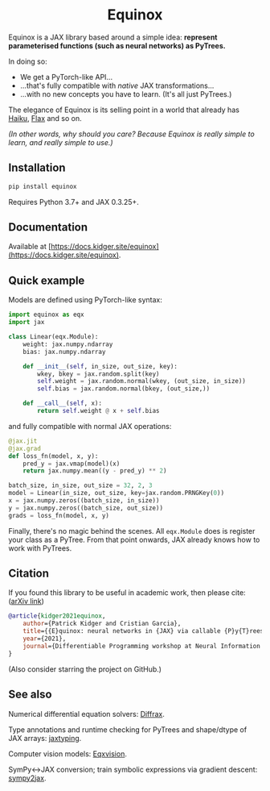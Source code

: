 <h1 align='center'>Equinox</h1>

Equinox is a JAX library based around a simple idea: **represent parameterised functions (such as neural networks) as PyTrees.**

In doing so:

- We get a PyTorch-like API...
- ...that's fully compatible with *native* JAX transformations...
- ...with no new concepts you have to learn. (It's all just PyTrees.)

The elegance of Equinox is its selling point in a world that already has [Haiku](https://github.com/deepmind/dm-haiku), [Flax](https://github.com/google/flax) and so on.

_(In other words, why should you care? Because Equinox is really simple to learn, and really simple to use.)_

## Installation

```bash
pip install equinox
```

Requires Python 3.7+ and JAX 0.3.25+.

## Documentation

Available at [https://docs.kidger.site/equinox](https://docs.kidger.site/equinox).

## Quick example

Models are defined using PyTorch-like syntax:

```python
import equinox as eqx
import jax

class Linear(eqx.Module):
    weight: jax.numpy.ndarray
    bias: jax.numpy.ndarray

    def __init__(self, in_size, out_size, key):
        wkey, bkey = jax.random.split(key)
        self.weight = jax.random.normal(wkey, (out_size, in_size))
        self.bias = jax.random.normal(bkey, (out_size,))

    def __call__(self, x):
        return self.weight @ x + self.bias
```

and fully compatible with normal JAX operations:

```python
@jax.jit
@jax.grad
def loss_fn(model, x, y):
    pred_y = jax.vmap(model)(x)
    return jax.numpy.mean((y - pred_y) ** 2)

batch_size, in_size, out_size = 32, 2, 3
model = Linear(in_size, out_size, key=jax.random.PRNGKey(0))
x = jax.numpy.zeros((batch_size, in_size))
y = jax.numpy.zeros((batch_size, out_size))
grads = loss_fn(model, x, y)
```

Finally, there's no magic behind the scenes. All `eqx.Module` does is register your class as a PyTree. From that point onwards, JAX already knows how to work with PyTrees.

## Citation

If you found this library to be useful in academic work, then please cite: ([arXiv link](https://arxiv.org/abs/2111.00254))

```bibtex
@article{kidger2021equinox,
    author={Patrick Kidger and Cristian Garcia},
    title={{E}quinox: neural networks in {JAX} via callable {P}y{T}rees and filtered transformations},
    year={2021},
    journal={Differentiable Programming workshop at Neural Information Processing Systems 2021}
}
```

(Also consider starring the project on GitHub.)


## See also

Numerical differential equation solvers: [Diffrax](https://github.com/patrick-kidger/diffrax).

Type annotations and runtime checking for PyTrees and shape/dtype of JAX arrays: [jaxtyping](https://github.com/google/jaxtyping).

Computer vision models: [Eqxvision](https://github.com/paganpasta/eqxvision).

SymPy<->JAX conversion; train symbolic expressions via gradient descent: [sympy2jax](https://github.com/google/sympy2jax).
